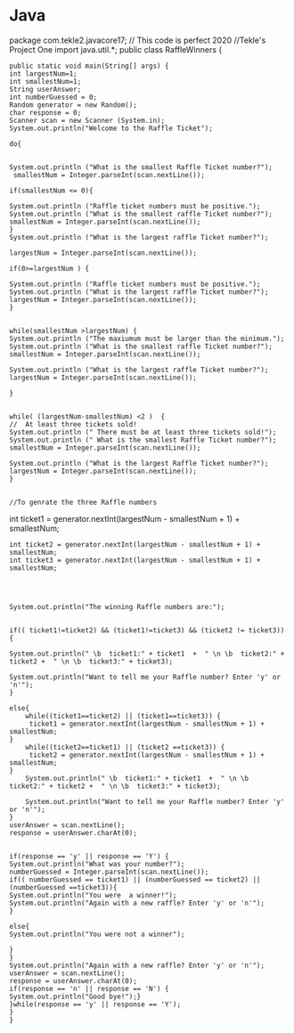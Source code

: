# Java 
package com.tekle2.javacore17;
// This code is perfect 2020
//Tekle's Project One 
import java.util.*;
 public class RaffleWinners {
  
	public static void main(String[] args) {
	int largestNum=1;
	int smallestNum=1;
	String userAnswer;		
	int numberGuessed = 0;
	Random generator = new Random();
	char response = 0;
	Scanner scan = new Scanner (System.in);
	System.out.println("Welcome to the Raffle Ticket");
	 
	do{ 
		
	 
	System.out.println ("What is the smallest Raffle Ticket number?");
	 smallestNum = Integer.parseInt(scan.nextLine());
				
	if(smallestNum <= 0){
				
	System.out.println ("Raffle ticket numbers must be positive.");	
	System.out.println ("What is the smallest raffle Ticket number?");
	smallestNum = Integer.parseInt(scan.nextLine());
	}
	System.out.println ("What is the largest raffle Ticket number?");
				
	largestNum = Integer.parseInt(scan.nextLine());
				
	if(0>=largestNum ) {
					
	System.out.println ("Raffle ticket numbers must be positive.");
	System.out.println ("What is the largest raffle Ticket number?");			
	largestNum = Integer.parseInt(scan.nextLine());
	}


	while(smallestNum >largestNum) {
	System.out.println ("The maxiumum must be larger than the minimum."); 
	System.out.println ("What is the smallest raffle Ticket number?");
	smallestNum = Integer.parseInt(scan.nextLine());
	        
	System.out.println ("What is the largest raffle Ticket number?");
	largestNum = Integer.parseInt(scan.nextLine());  

	}


	while( (largestNum-smallestNum) <2 )  {	                               //  At least three tickets sold! 
	System.out.println (" There must be at least three tickets sold!");
	System.out.println (" What is the smallest Raffle Ticket number?");
	smallestNum = Integer.parseInt(scan.nextLine());
		        
	System.out.println ("What is the largest Raffle Ticket number?");
	largestNum = Integer.parseInt(scan.nextLine());                
	}

	                                                                             //To genrate the three Raffle numbers
 int ticket1 = generator.nextInt(largestNum - smallestNum + 1) + smallestNum;
	 
	int ticket2 = generator.nextInt(largestNum - smallestNum + 1) + smallestNum;
	int ticket3 = generator.nextInt(largestNum - smallestNum + 1) + smallestNum;	
	 
		
	 
		
	System.out.println("The winning Raffle numbers are:");


	if(( ticket1!=ticket2) && (ticket1!=ticket3) && (ticket2 != ticket3))  {
		
	System.out.println(" \b  ticket1:" + ticket1  +  " \n \b  ticket2:" + ticket2 +  " \n \b  ticket3:" + ticket3);
							 
	System.out.println("Want to tell me your Raffle number? Enter 'y' or 'n'");
	}
	
	else{
		while((ticket1==ticket2) || (ticket1==ticket3)) {
		 ticket1 = generator.nextInt(largestNum - smallestNum + 1) + smallestNum;	
	}
		while((ticket2==ticket1) || (ticket2 ==ticket3)) {
		 ticket2 = generator.nextInt(largestNum - smallestNum + 1) + smallestNum;	
	}
		System.out.println(" \b  ticket1:" + ticket1  +  " \n \b  ticket2:" + ticket2 +  " \n \b  ticket3:" + ticket3);
				 
		System.out.println("Want to tell me your Raffle number? Enter 'y' or 'n'");
	}
	userAnswer = scan.nextLine();
	response = userAnswer.charAt(0);
		       

	if(response == 'y' || response == 'Y') {
	System.out.println("What was your number?");
	numberGuessed = Integer.parseInt(scan.nextLine());
	if(( numberGuessed == ticket1) || (numberGuessed == ticket2) || (numberGuessed ==ticket3)){
	System.out.println("You were  a winner!");
	System.out.println("Again with a new raffle? Enter 'y' or 'n'");
	}
	 
	else{                                        
	System.out.println("You were not a winner");

	}  
	}
	System.out.println("Again with a new raffle? Enter 'y' or 'n'");	
	userAnswer = scan.nextLine();
	response = userAnswer.charAt(0);
	if(response == 'n' || response == 'N') {
	System.out.println("Good bye!");}	
	}while(response == 'y' || response == 'Y');
	}
	}

	 


